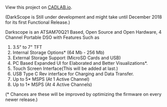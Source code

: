View this project on [CADLAB.io](https://cadlab.io/node/983). 

(DarkScope is Still under development and might take until December 2018 for its first Functional Release.)

Darkscope is an ATSAM70Q21 Based, Open Source and Open Hardware, 4 Channel Portable DSO with Features Such as

1. 3.5" to 7" TFT
2. Internal Storage Options* (64 Mb - 256 Mb)
3. External Storage Support (MicroSD Cards and USB)
4. PC Based Expanded UI for Elaborated and Better Visualizations*.
5. Touch Screen Interface(This will be added at last.)
6. USB Type C Rev interface for Charging and Data Transfer.
7. Up to  5* MSPS (At 1 Active Channel) 
8. Up to  1* MSPS (At 4 Active Channels)


(* Chances are these will be improved by optimizing the firmware on every newer release.)

